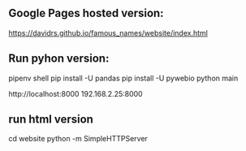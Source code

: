 ## Google Pages hosted version:

https://davidrs.github.io/famous_names/website/index.html


## Run pyhon version:


pipenv shell
pip install -U pandas
pip install -U pywebio
python main

http://localhost:8000
192.168.2.25:8000


## run html version
cd website
python -m SimpleHTTPServer
